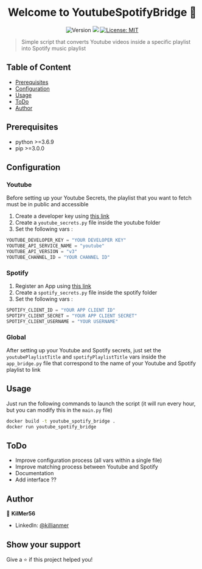 <h1 align="center">Welcome to YoutubeSpotifyBridge 👋</h1>
<p style="text-align:center">
<img alt="Version" src="https://img.shields.io/badge/version-1.0.0-blue.svg?cacheSeconds=2592000" />
<img src="https://img.shields.io/badge/python-%3E%3D3.6.9-blue.svg" />
<a href="#" target="_blank">
    <img alt="License: MIT" src="https://img.shields.io/badge/License-MIT-Green.svg" />
  </a>
</p>

> Simple script that converts Youtube videos inside a specific playlist into Spotify music playlist

## Table of Content

-   [Prerequisites](#prerequisites)
-   [Configuration](#configuration)
-   [Usage](#usage)
-   [ToDo](#todo)
-   [Author](#author)

## Prerequisites

-   python >=3.6.9
-   pip >=3.0.0

## Configuration

### Youtube

Before setting up your Youtube Secrets, the playlist that you want to fetch must be in public and accessible

1. Create a developer key using [this link](https://developers.google.com/youtube/v3/quickstart/python)
2. Create a ``youtube_secrets.py`` file inside the youtube folder
3. Set the following vars :

```python
YOUTUBE_DEVELOPER_KEY = "YOUR DEVELOPER KEY"
YOUTUBE_API_SERVICE_NAME = "youtube"
YOUTUBE_API_VERSION = "v3"
YOUTUBE_CHANNEL_ID = "YOUR CHANNEL ID"
```

### Spotify

1. Register an App using [this link](https://developer.spotify.com/documentation/general/guides/app-settings/#register-your-app)
2. Create a ``spotify_secrets.py`` file inside the spotify folder
3. Set the following vars :

```python
SPOTIFY_CLIENT_ID = "YOUR APP CLIENT ID"
SPOTIFY_CLIENT_SECRET = "YOUR APP CLIENT SECRET"
SPOTIFY_CLIENT_USERNAME = "YOUR USERNAME"
```

### Global

After setting up your Youtube and Spotify secrets, just set the ``youtubePlaylistTitle`` and ``spotifyPlaylistTitle`` vars inside the ``app_bridge.py`` file that correspond to the name of your Youtube and Spotify playlist to link

## Usage

Just run the following commands to launch the script (it will run every hour, but you can modify this in the ``main.py`` file)

```sh
docker build -t youtube_spotify_bridge .
docker run youtube_spotify_bridge
```

## ToDo
- Improve configuration process (all vars within a single file)
- Improve matching process between Youtube and Spotify
- Documentation
- Add interface ??

## Author

👤 **KilMer56**

* LinkedIn: [@killianmer](https://linkedin.com/in/killianmer)

## Show your support

Give a ⭐️ if this project helped you!
